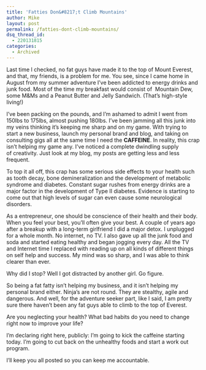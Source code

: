 ```yaml
---
title: 'Fatties Don&#8217;t Climb Mountains'
author: Mike
layout: post
permalink: /fatties-dont-climb-mountains/
dsq_thread_id:
  - 220131815
categories:
  - Archived
---
```

Last time I checked, no fat guys have made it to the top of Mount Everest, and that, my friends, is a problem for me. You see, since I came home in August from my summer adventure I&#8217;ve been addicted to energy drinks and junk food. Most of the time my breakfast would consist of  Mountain Dew, some M&Ms and a Peanut Butter and Jelly Sandwich. (That&#8217;s high-style living!)

I&#8217;ve been packing on the pounds, and I&#8217;m ashamed to admit I went from 150lbs to 175lbs, almost pushing 180lbs. I&#8217;ve been jamming all this junk into my veins thinking it&#8217;s keeping me sharp and on my game. With trying to start a new business, launch my personal brand and blog, and taking on consulting gigs all at the same time I need the **CAFFEINE**. In reality, this crap isn&#8217;t helping my game any. I&#8217;ve noticed a complete dwindling supply of creativity. Just look at my blog, my posts are getting less and less frequent.

To top it all off, this crap has some serious side effects to your health such as tooth decay, bone demineralization and the development of metabolic syndrome and diabetes. Constant sugar rushes from energy drinks are a major factor in the development of Type II diabetes. Evidence is starting to come out that high levels of sugar can even cause some neurological disorders.

As a entrepreneur, one should be conscience of their health and their body. When you feel your best, you&#8217;ll often give your best. A couple of years ago after a breakup with a long-term girlfriend I did a major detox. I unplugged for a whole month. No internet, no TV. I also gave up all the junk food and soda and started eating healthy and began jogging every day. All the TV and Internet time I replaced with reading up on all kinds of different things on self help and success. My mind was so sharp, and I was able to think clearer than ever.

Why did I stop? Well I got distracted by another girl. Go figure.

So being a fat fatty isn&#8217;t helping my business, and it isn&#8217;t helping my personal brand either. Ninja&#8217;s are not round. They are stealthy, agile and dangerous. And well, for the adventure seeker part, like I said, I am pretty sure there haven&#8217;t been any fat guys able to climb to the top of Everest.

Are you neglecting your health? What bad habits do you need to change right now to improve your life?

I&#8217;m declaring right here, publicly: I&#8217;m going to kick the caffeine starting today. I&#8217;m going to cut back on the unhealthy foods and start a work out program.

I&#8217;ll keep you all posted so you can keep me accountable.
